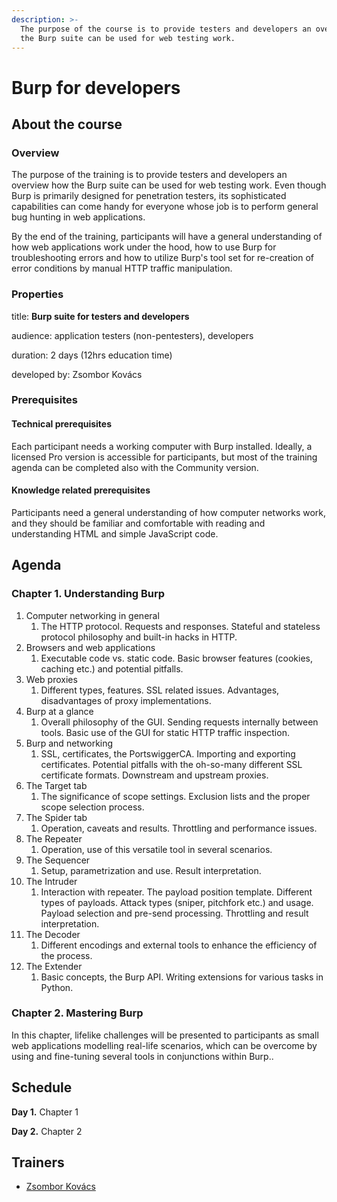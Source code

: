 ```yaml
---
description: >-
  The purpose of the course is to provide testers and developers an overview how
  the Burp suite can be used for web testing work.
---
```


# Burp for developers

## About the course

### Overview

The purpose of the training is to provide testers and developers an overview how the Burp suite can be used for web testing work. Even though Burp is primarily designed for penetration testers, its sophisticated capabilities can come handy for everyone whose job is to perform general bug hunting in web applications.

By the end of the training, participants will have a general understanding of how web applications work under the hood, how to use Burp for troubleshooting errors and how to utilize Burp's tool set for re-creation of error conditions by manual HTTP traffic manipulation.

### Properties

title: **Burp suite for testers and developers**

audience: application testers \(non-pentesters\), developers

duration: 2 days \(12hrs education time\)

developed by: Zsombor Kovács

### Prerequisites

#### Technical prerequisites

Each participant needs a working computer with Burp installed. Ideally, a licensed Pro version is accessible for participants, but most of the training agenda can be completed also with the Community version.

#### Knowledge related prerequisites

Participants need a general understanding of how computer networks work, and they should be familiar and comfortable with reading and understanding HTML and simple JavaScript code.

## Agenda

### Chapter 1. Understanding Burp

1. Computer networking in general 
   1. The HTTP protocol. Requests and responses. Stateful and stateless protocol philosophy and built-in hacks in HTTP.
2. Browsers and web applications 
   1. Executable code vs. static code. Basic browser features \(cookies, caching etc.\) and potential pitfalls.
3. Web proxies
   1. Different types, features. SSL related issues. Advantages, disadvantages of proxy implementations.
4. Burp at a glance
   1. Overall philosophy of the GUI. Sending requests internally between tools. Basic use of the GUI for static HTTP traffic inspection.
5. Burp and networking 
   1. SSL, certificates, the PortswiggerCA. Importing and exporting certificates. Potential pitfalls with the oh-so-many different SSL certificate formats. Downstream and upstream proxies.
6. The Target tab 
   1. The significance of scope settings. Exclusion lists and the proper scope selection process.
7. The Spider tab 
   1. Operation, caveats and results. Throttling and performance issues.
8. The Repeater
   1. Operation, use of this versatile tool in several scenarios.
9. The Sequencer 
   1. Setup, parametrization and use. Result interpretation.
10. The Intruder 
    1. Interaction with repeater. The payload position template. Different types of payloads. Attack types \(sniper, pitchfork etc.\) and usage. Payload selection and pre-send processing. Throttling and result interpretation.
11. The Decoder 
    1. Different encodings and external tools to enhance the efficiency of the process.
12. The Extender
    1. Basic concepts, the Burp API. Writing extensions for various tasks in Python.

### Chapter 2. Mastering Burp

In this chapter, lifelike challenges will be presented to participants as small web applications modelling real-life scenarios, which can be overcome by using and fine-tuning several tools in conjunctions within Burp..

## Schedule

**Day 1.** Chapter 1

**Day 2.** Chapter 2

## Trainers

* [Zsombor Kovács](../trainers/zsombor-kovacs.md)

